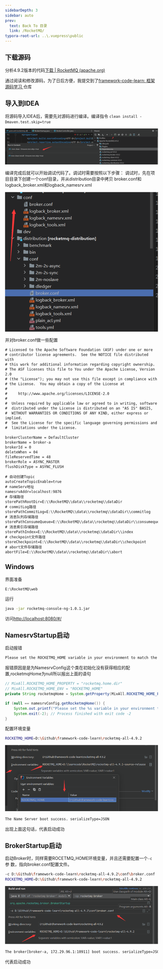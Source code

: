```yaml
---
sidebarDepth: 3
sidebar: auto
prev:
  text: Back To 目录
  link: /RocketMQ/
typora-root-url: ..\.vuepress\public
---
```






## 下载源码

分析4.9.2版本的代码[下载 | RocketMQ (apache.org)](https://rocketmq.apache.org/zh/download)



通过阅读和修改源码，为了日后方便，我提交到了[framework-code-learn: 框架源码学习 ](https://github.com/Q10Viking/framework-code-learn)仓库

## 导入到IDEA

将源码导入IDEA后，需要先对源码进行编译。编译指令 `clean install - Dmaven.test.skip=true`

![image-20230511221758107](/images/RocketMQ/image-20230511221758107.png)

编译完成后就可以开始调试代码了。调试时需要按照以下步骤： 调试时，先在项目目录下创建一个conf目录，并从distribution目录中拷贝 broker.conf和logback_broker.xml和logback_namesrv.xml

![image-20230511222836744](/images/RocketMQ/image-20230511222836744.png)

并对broker.conf做一些配置

```properties
# Licensed to the Apache Software Foundation (ASF) under one or more
# contributor license agreements.  See the NOTICE file distributed with
# this work for additional information regarding copyright ownership.
# The ASF licenses this file to You under the Apache License, Version 2.0
# (the "License"); you may not use this file except in compliance with
# the License.  You may obtain a copy of the License at
#
#     http://www.apache.org/licenses/LICENSE-2.0
#
#  Unless required by applicable law or agreed to in writing, software
#  distributed under the License is distributed on an "AS IS" BASIS,
#  WITHOUT WARRANTIES OR CONDITIONS OF ANY KIND, either express or implied.
#  See the License for the specific language governing permissions and
#  limitations under the License.

brokerClusterName = DefaultCluster
brokerName = broker-a
brokerId = 0
deleteWhen = 04
fileReservedTime = 48
brokerRole = ASYNC_MASTER
flushDiskType = ASYNC_FLUSH

# 自动创建Topic
autoCreateTopicEnable=true
# nameServ地址
namesrvAddr=localhost:9876
# 存储路径
storePathRootDir=E:\\RocketMQ\\data\\rocketmq\\dataDir
# commitLog路径
storePathCommitLog=E:\\RocketMQ\\data\\rocketmq\\dataDir\\commitlog
# 消息队列存储路径
storePathConsumeQueue=E:\\RocketMQ\\data\\rocketmq\\dataDir\\consumequeue
# 消息索引存储路径
storePathIndex=E:\\RocketMQ\\data\\rocketmq\\dataDir\\index
# checkpoint文件路径
storeCheckpoint=E:\\RocketMQ\\data\\rocketmq\\dataDir\\checkpoint
# abort文件存储路径
abortFile=E:\\RocketMQ\\data\\rocketmq\\dataDir\\abort
```



## Windows

界面准备

```
E:\RocketMQ\web
```

运行

```sh
java -jar rocketmq-console-ng-1.0.1.jar
```

访问[http://localhost:8080/#/](http://localhost:8080/#/)





## NamesrvStartup启动

启动报错

```sh
Please set the ROCKETMQ_HOME variable in your environment to match the location of the RocketMQ installation
```

报错原因是是为NamesrvConfig这个类在初始化没有获得相应的配置,rocketmqHome为null所以报出上面的语句

```java
// MixAll.ROCKETMQ_HOME_PROPERTY = "rocketmq.home.dir"
// MixAll.ROCKETMQ_HOME_ENV = "ROCKETMQ_HOME"
private String rocketmqHome = System.getProperty(MixAll.ROCKETMQ_HOME_PROPERTY, System.getenv(MixAll.ROCKETMQ_HOME_ENV));
```



```java
if (null == namesrvConfig.getRocketmqHome()) {
    System.out.printf("Please set the %s variable in your environment to match the location of the RocketMQ installation%n", MixAll.ROCKETMQ_HOME_ENV);
    System.exit(-2); // Process finished with exit code -2
}
```

配置环境变量

```sh
ROCKETMQ_HOME=D:\Github\framework-code-learn\rocketmq-all-4.9.2
```

![image-20230511231341204](/images/RocketMQ/image-20230511231341204.png)



```sh
The Name Server boot success. serializeType=JSON
```

出现上面这句话，代表启动成功

## BrokerStartup启动

启动Broker时，同样需要ROCETMQ_HOME环境变量，并且还需要配置一个`-c `参 数，指向broker.conf配置文件。

```sh
-c D:\Github\framework-code-learn\rocketmq-all-4.9.2\conf\broker.conf
ROCKETMQ_HOME=D:\Github\framework-code-learn\rocketmq-all-4.9.2
```

![image-20230511232035446](/images/RocketMQ/image-20230511232035446.png)



```sh
The broker[broker-a, 172.29.96.1:10911] boot success. serializeType=JSON and name server is localhost:9876
```

代表启动成功
